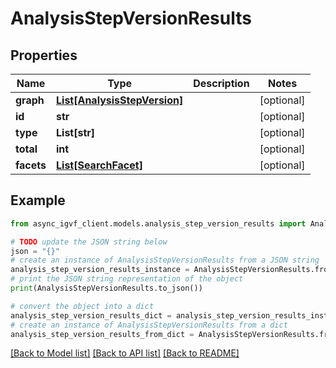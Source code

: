 # AnalysisStepVersionResults


## Properties

Name | Type | Description | Notes
------------ | ------------- | ------------- | -------------
**graph** | [**List[AnalysisStepVersion]**](AnalysisStepVersion.md) |  | [optional] 
**id** | **str** |  | [optional] 
**type** | **List[str]** |  | [optional] 
**total** | **int** |  | [optional] 
**facets** | [**List[SearchFacet]**](SearchFacet.md) |  | [optional] 

## Example

```python
from async_igvf_client.models.analysis_step_version_results import AnalysisStepVersionResults

# TODO update the JSON string below
json = "{}"
# create an instance of AnalysisStepVersionResults from a JSON string
analysis_step_version_results_instance = AnalysisStepVersionResults.from_json(json)
# print the JSON string representation of the object
print(AnalysisStepVersionResults.to_json())

# convert the object into a dict
analysis_step_version_results_dict = analysis_step_version_results_instance.to_dict()
# create an instance of AnalysisStepVersionResults from a dict
analysis_step_version_results_from_dict = AnalysisStepVersionResults.from_dict(analysis_step_version_results_dict)
```
[[Back to Model list]](../README.md#documentation-for-models) [[Back to API list]](../README.md#documentation-for-api-endpoints) [[Back to README]](../README.md)



